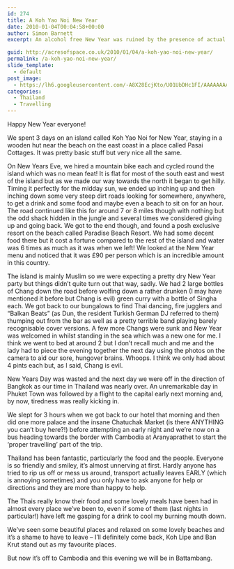 ```yaml
---
id: 274
title: A Koh Yao Noi New Year
date: 2010-01-04T00:04:58+00:00
author: Simon Barnett
excerpt: An alcohol free New Year was ruined by the presence of actual alcohol.

guid: http://acresofspace.co.uk/2010/01/04/a-koh-yao-noi-new-year/
permalink: /a-koh-yao-noi-new-year/
slide_template:
  - default
post_image:
  - https://lh6.googleusercontent.com/-A8X28EcjKto/UO1UbDHc1FI/AAAAAAAAADk/m9_WQd_xthE/s640/DSC_0007.JPG
categories:
  - Thailand
  - Travelling
---
```

Happy New Year everyone!

We spent 3 days on an island called Koh Yao Noi for New Year, staying in a wooden hut near the beach on the east coast in a place called Pasai Cottages. It was pretty basic stuff but very nice all the same.

On New Years Eve, we hired a mountain bike each and cycled round the island which was no mean feat! It is flat for most of the south east and west of the island but as we made our way towards the north it began to get hilly. Timing it perfectly for the midday sun, we ended up inching up and then inching down some very steep dirt roads looking for somewhere, anywhere, to get a drink and some food and maybe even a beach to sit on for an hour. The road continued like this for around 7 or 8 miles though with nothing but the odd shack hidden in the jungle and several times we considered giving up and going back. We got to the end though, and found a posh exclusive resort on the beach called Paradise Beach Resort. We had some decent food there but it cost a fortune compared to the rest of the island and water was 6 times as much as it was when we left! We looked at the New Year menu and noticed that it was £90 per person which is an incredible amount in this country.

The island is mainly Muslim so we were expecting a pretty dry New Year party but things didn&#8217;t quite turn out that way, sadly. We had 2 large bottles of Chang down the road before wolfing down a rather drunken (I may have mentioned it before but Chang is evil) green curry with a bottle of Singha each. We got back to our bungalows to find Thai dancing, fire jugglers and &#8220;Balkan Beats&#8221; (as Dun, the resident Turkish German DJ referred to them) thumping out from the bar as well as a pretty terrible band playing barely recognisable cover versions. A few more Changs were sunk and New Year was welcomed in whilst standing in the sea which was a new one for me. I think we went to bed at around 2 but I don&#8217;t recall much and me and the lady had to piece the evening together the next day using the photos on the camera to aid our sore, hungover brains. Whoops. I think we only had about 4 pints each but, as I said, Chang is evil.

New Years Day was wasted and the next day we were off in the direction of Bangkok as our time in Thailand was nearly over. An unremarkable day in Phuket Town was followed by a flight to the capital early next morning and, by now, tiredness was really kicking in.

We slept for 3 hours when we got back to our hotel that morning and then did one more palace and the insane Chatuchak Market (is there ANYTHING you can&#8217;t buy here?!) before attempting an early night and we&#8217;re now on a bus heading towards the border with Cambodia at Aranyaprathet to start the &#8216;proper travelling&#8217; part of the trip.

Thailand has been fantastic, particularly the food and the people. Everyone is so friendly and smiley, it&#8217;s almost unnerving at first. Hardly anyone has tried to rip us off or mess us around, transport actually leaves EARLY (which is annoying sometimes) and you only have to ask anyone for help or directions and they are more than happy to help.

The Thais really know their food and some lovely meals have been had in almost every place we&#8217;ve been to, even if some of them (last nights in particular!) have left me gasping for a drink to cool my burning mouth down.

We&#8217;ve seen some beautiful places and relaxed on some lovely beaches and it&#8217;s a shame to have to leave &#8211; I&#8217;ll definitely come back, Koh Lipe and Ban Krut stand out as my favourite places.

But now it&#8217;s off to Cambodia and this evening we will be in Battambang.
